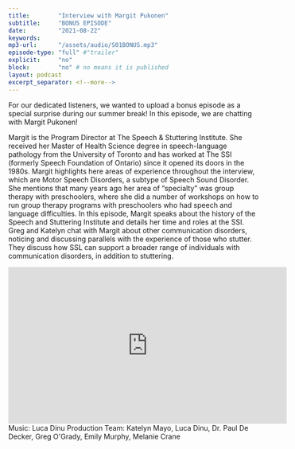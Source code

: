 ```yaml
---
title:        "Interview with Margit Pukonen"
subtitle:     "BONUS EPISODE"
date:         "2021-08-22"
keywords:
mp3-url:      "/assets/audio/S01BONUS.mp3"
episode-type: "full" #"trailer"
explicit:     "no"
block:        "no" # no means it is published
layout: podcast
excerpt_separator: <!--more-->
---
```

For our dedicated listeners, we wanted to upload a bonus episode as a special surprise during our summer break! In this episode, we are chatting with Margit Pukonen!

Margit is the Program Director at The Speech & Stuttering Institute.  She received her Master of Health Science degree in speech-language pathology from the University of Toronto and has worked at The SSI (formerly Speech Foundation of Ontario) since it opened its doors in the 1980s. Margit highlights here areas of experience throughout the interview, which are Motor Speech Disorders, a subtype of Speech Sound Disorder. She mentions that many years ago her area of “specialty” was group therapy with preschoolers, where she did a number of workshops on how to run group therapy programs with preschoolers who had speech and language difficulties. In this episode, Margit speaks about the history of the Speech and Stuttering Institute and details her time and roles at the SSI. Greg and Katelyn chat with Margit about other communication disorders, noticing and discussing parallels with the experience of those who stutter. They discuss how SSL can support a broader range of individuals with communication disorders, in addition to stuttering.

<iframe width="560" height="315" src="https://www.youtube.com/embed/y_GZBF175tg" title="YouTube video player" frameborder="0" allow="accelerometer; autoplay; clipboard-write; encrypted-media; gyroscope; picture-in-picture" allowfullscreen></iframe>
<!--more-->
Music: Luca Dinu
<!--more-->
Production Team: Katelyn Mayo, Luca Dinu, Dr. Paul De Decker, Greg O'Grady, Emily Murphy, Melanie Crane
